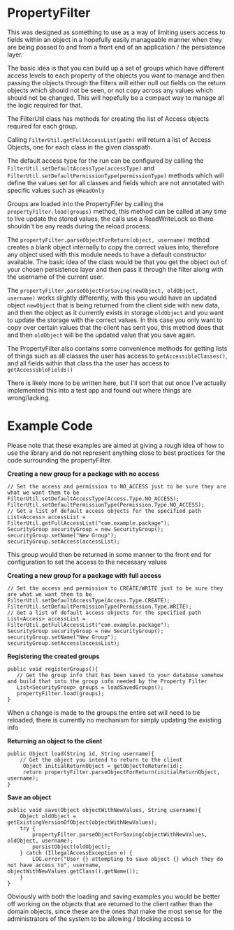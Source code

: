 # PropertyFilter

This was designed as something to use as a way of limiting users access to fields within an object in a hopefully easily manageable manner when they are being passed to and from a front end of an application / the persistence layer.

The basic idea is that you can build up a set of groups which have different access levels to each property of the objects you want to manage and then passing the objects through the filters will either null out fields on the return objects which should not be seen, or not copy across any values which should not be changed. This will hopefully be a compact way to manage all the logic required for that.

The FilterUtil class has methods for creating the list of Access objects required for each group.

Calling `FilterUtil.getFullAccessList(path)` will return a list of Access Objects, one for each class in the given classpath.

The default access type for the run can be configured by calling the `FilterUtil.setDefaultAccessType(accessType)` and `FilterUtil.setDefaultPermissionType(permissionType)` methods which will define the values set for all classes and fields which are not annotated with specific values such as `@ReadOnly`

Groups are loaded into the PropertyFiler by calling the `propertyFilter.load(groups)` method, this method can be called at any time to live update the stored values, the calls use a ReadWriteLock so there shouldn't be any reads during the reload process.

The `propertyFilter.parseObjectForReturn(object, username)` method creates a blank object internally to copy the correct values into, therefore any object used with this module needs to have a default constructor available. The basic idea of the class would be that you get the object out of your chosen persistence layer and then pass it through the filter along with the username of the current user.

The `propertyFilter.parseObjectForSaving(newObject, oldObject, username)` works slightly differently, with this you would have an updated object `newObject` that is being returned from the client side with new data, and then the object as it currently exists in storage `oldObject` and you want to update the storage with the correct values. In this case you only want to copy over certain values that the client has sent you, this method does that and then `oldObject` will be the updated value that you save again.

The PropertyFilter also contains some convenience methods for getting lists of things such as all classes the user has access to `getAccessibleClasses()`, and all fields within that class tha the user has access to `getAccessibleFields()`

There is likely more to be written here, but I'll sort that out once I've actually implemented this into a test app and found out where things are wrong/lacking.

# Example Code

Please note that these examples are aimed at giving a rough idea of how to use the library and do not represent anything close to best practices for the code surrounding the propertyFilter.

**Creating a new group for a package with no access**
```
// Set the access and permission to NO_ACCESS just to be sure they are what we want them to be
FilterUtil.setDefaultAccessType(Access.Type.NO_ACCESS);
FilterUtil.setDefaultPermissionType(Permission.Type.NO_ACCESS);
// Get a list of default access objects for the specified path
List<Access> accessList = FilterUtil.getFullAccessList("com.example.package");
SecurityGroup securityGroup = new SecurityGroup();
securityGroup.setName("New Group");
securityGroup.setAccess(accessList);
```
This group would then be returned in some manner to the front end for configuration to set the access to the necessary values

**Creating a new group for a package with full access**
```
// Set the access and permission to CREATE/WRITE just to be sure they are what we want them to be
FilterUtil.setDefaultAccessType(Access.Type.CREATE);
FilterUtil.setDefaultPermissionType(Permission.Type.WRITE);
// Get a list of default access objects for the specified path
List<Access> accessList = FilterUtil.getFullAccessList("com.example.package");
SecurityGroup securityGroup = new SecurityGroup();
securityGroup.setName("New Group");
securityGroup.setAccess(accessList);
```

**Registering the created groups**
```
public void registerGroups(){
   // Get the group info that has been saved to your database somehow and build that into the group info needed by the Property Filter
   List<SecurityGroup> groups = loadSavedGroups();
   propertyFilter.load(groups);
}
```
When a change is made to the groups the entire set will need to be reloaded, there is currently no mechanism for simply updating the existing info

**Returning an object to the client**
```
public Object load(String id, String username){
    // Get the object you intend to return to the client
     Object initialReturnObject = getObjectToReturn(id);
     return propertyFilter.parseObjectForReturn(initialReturnObject, username);
}
```

**Save an object**
```
public void save(Object objectWithNewValues, String username){
    Object oldObject = getExistingVersionOfObject(objectWithNewValues);
    try {
        propertyFilter.parseObjectForSaving(objectWithNewValues, oldObject, username);
        persistObject(oldObject);
    } catch (IllegalAccessException e) {
        LOG.error("User {} attempting to save object {} which they do not have access to", username, objectWithNewValues.getClass().getName());
    }
}
```

Obviously with both the loading and saving examples you would be better off working on the objects that are returned to the client rather than the domain objects, since these are the ones that make the most sense for the administrators of the system to be allowing / blocking access to